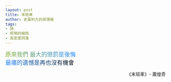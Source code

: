 ```yaml
---
layout: post
title: 末班車
author: 史蛋利九的部落格
tags:
- 詩
- 呢喃的細雨
- 高密度詞藻
---
```


<span style="font-size: large;
background: -webkit-linear-gradient(45deg, #8aaf20, #208aff, #090909);
-webkit-background-clip: text;
-webkit-text-fill-color: transparent;">
原來我們  最大的懲罰是後悔  
最痛的遺憾是再也沒有機會
</span>
<div style="text-align: right;">
《末班車》- 蕭煌奇
</div>
